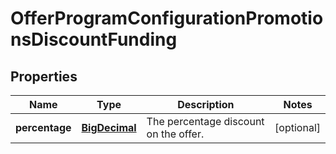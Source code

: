 # OfferProgramConfigurationPromotionsDiscountFunding

## Properties
Name | Type | Description | Notes
------------ | ------------- | ------------- | -------------
**percentage** | [**BigDecimal**](BigDecimal.md) | The percentage discount on the offer. |  [optional]
